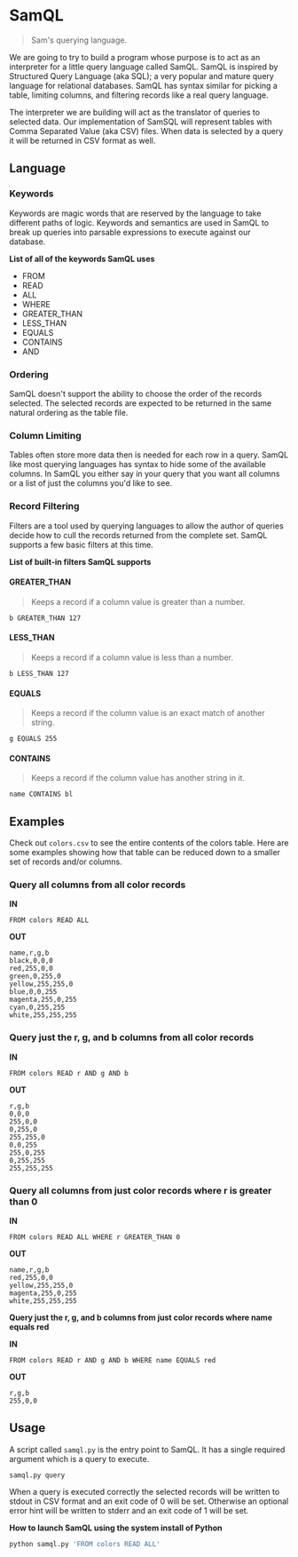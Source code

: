 # SamQL

> Sam's querying language.

We are going to try to build a program whose purpose is to act as an interpreter
for a little query language called SamQL. SamQL is inspired by Structured Query
Language (aka SQL); a very popular and mature query language for relational
databases. SamQL has syntax similar for picking a table, limiting columns, and
filtering records like a real query language.

The interpreter we are building will act as the translator of queries to
selected data. Our implementation of SamSQL will represent tables with Comma
Separated Value (aka CSV) files. When data is selected by a query it will be
returned in CSV format as well.

## Language

### Keywords

Keywords are magic words that are reserved by the language to take different
paths of logic. Keywords and semantics are used in SamQL to break up queries
into parsable expressions to execute against our database.

**List of all of the keywords SamQL uses**

- FROM
- READ
- ALL
- WHERE
- GREATER_THAN
- LESS_THAN
- EQUALS
- CONTAINS
- AND

### Ordering

SamQL doesn't support the ability to choose the order of the records selected.
The selected records are expected to be returned in the same natural ordering
as the table file.

### Column Limiting

Tables often store more data then is needed for each row in a query. SamQL like
most querying languages has syntax to hide some of the available columns. In
SamQL you either say in your query that you want all columns or a list of just
the columns you'd like to see.

### Record Filtering

Filters are a tool used by querying languages to allow the author of queries
decide how to cull the records returned from the complete set. SamQL supports
a few basic filters at this time.

**List of built-in filters SamQL supports**

#### GREATER_THAN

> Keeps a record if a column value is greater than a number.

`b GREATER_THAN 127`

#### LESS_THAN

> Keeps a record if a column value is less than a number.

`b LESS_THAN 127`

#### EQUALS

> Keeps a record if the column value is an exact match of another string.

`g EQUALS 255`

#### CONTAINS

> Keeps a record if the column value has another string in it.

`name CONTAINS bl`

## Examples

Check out `colors.csv` to see the entire contents of the colors table. Here are
some examples showing how that table can be reduced down to a smaller set of
records and/or columns.

### Query all columns from all color records

**IN**

```
FROM colors READ ALL
```

**OUT**

```
name,r,g,b
black,0,0,0
red,255,0,0
green,0,255,0
yellow,255,255,0
blue,0,0,255
magenta,255,0,255
cyan,0,255,255
white,255,255,255
```

### Query just the r, g, and b columns from all color records

**IN**

```
FROM colors READ r AND g AND b
```

**OUT**

```
r,g,b
0,0,0
255,0,0
0,255,0
255,255,0
0,0,255
255,0,255
0,255,255
255,255,255
```

### Query all columns from just color records where r is greater than 0

**IN**

```
FROM colors READ ALL WHERE r GREATER_THAN 0
```

**OUT**

```
name,r,g,b
red,255,0,0
yellow,255,255,0
magenta,255,0,255
white,255,255,255
```

**Query just the r, g, and b columns from just color records where name equals red**

**IN**

```
FROM colors READ r AND g AND b WHERE name EQUALS red
```

**OUT**

```
r,g,b
255,0,0
```

## Usage

A script called `samql.py` is the entry point to SamQL. It has a single required
argument which is a query to execute.

`samql.py query`

When a query is executed correctly the selected records will be written to
stdout in CSV format and an exit code of 0 will be set. Otherwise an optional
error hint will be written to stderr and an exit code of 1 will be set.

**How to launch SamQL using the system install of Python**

```sh
python samql.py 'FROM colors READ ALL'
```
